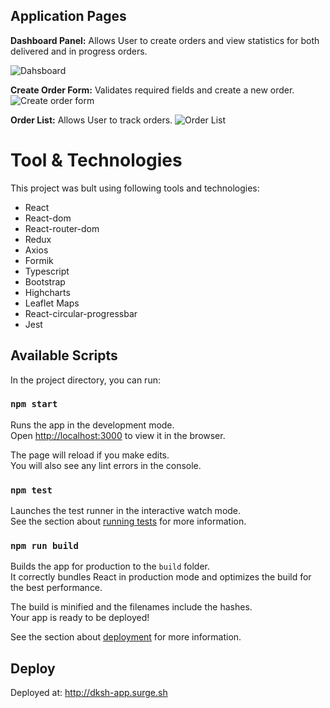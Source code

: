 ## Application Pages
**Dashboard Panel:** Allows User to create orders and view statistics for both delivered and in progress orders.

![Dahsboard](https://github.com/Hamza01541/React-Order-Management/assets/49500814/cc587133-f1f4-49f2-ab7c-f89dff9f2935)

**Create Order Form:**
Validates required fields and create a new order.
![Create order form](https://github.com/Hamza01541/React-Order-Management/assets/49500814/26fbe309-5e9e-42ac-84a3-a9cda1f4cb30)

**Order List:**  Allows User to track orders.
![Order List](https://github.com/Hamza01541/React-Order-Management/assets/49500814/3b504ad2-b9f2-4c18-bf7f-18c19bb66b8f)

# Tool & Technologies
This project was bult using following tools and technologies:
- React
- React-dom
- React-router-dom
- Redux
- Axios
- Formik
- Typescript
- Bootstrap
- Highcharts
- Leaflet Maps
- React-circular-progressbar
- Jest

## Available Scripts

In the project directory, you can run:

### `npm start`

Runs the app in the development mode.\
Open [http://localhost:3000](http://localhost:3000) to view it in the browser.

The page will reload if you make edits.\
You will also see any lint errors in the console.

### `npm test`

Launches the test runner in the interactive watch mode.\
See the section about [running tests](https://facebook.github.io/create-react-app/docs/running-tests) for more information.

### `npm run build`

Builds the app for production to the `build` folder.\
It correctly bundles React in production mode and optimizes the build for the best performance.

The build is minified and the filenames include the hashes.\
Your app is ready to be deployed!

See the section about [deployment](https://facebook.github.io/create-react-app/docs/deployment) for more information.

## Deploy
Deployed at: http://dksh-app.surge.sh
